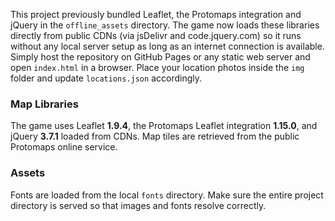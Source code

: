 This project previously bundled Leaflet, the Protomaps integration and jQuery
in the `offline_assets` directory. The game now loads these libraries directly
from public CDNs (via jsDelivr and code.jquery.com) so it runs without any local server setup as long as an
internet connection is available. Simply host the repository on GitHub Pages or
any static web server and open `index.html` in a browser.
Place your location photos inside the `img` folder and update `locations.json` accordingly.

### Map Libraries

The game uses Leaflet **1.9.4**, the Protomaps Leaflet integration
**1.15.0**, and jQuery **3.7.1** loaded from CDNs. Map tiles are retrieved from
the public Protomaps online service.

### Assets

Fonts are loaded from the local `fonts` directory. Make sure the entire project directory is served so that images and fonts resolve correctly.
